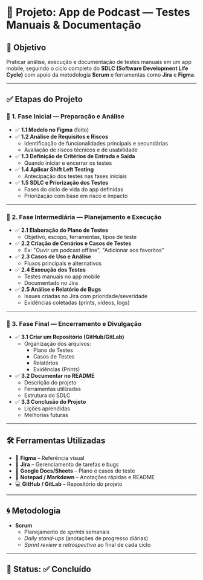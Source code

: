 # 📱 Projeto: App de Podcast — Testes Manuais & Documentação

## 🎯 Objetivo  
Praticar análise, execução e documentação de testes manuais em um app mobile, seguindo o ciclo completo do **SDLC (Software Development Life Cycle)** com apoio da metodologia **Scrum** e ferramentas como **Jira** e **Figma**.

---

## ✅ Etapas do Projeto

### 🔹 1. Fase Inicial — Preparação e Análise
- ✅ **1.1 Modelo no Figma** (feito)
- ✅ **1.2 Análise de Requisitos e Riscos**
  - Identificação de funcionalidades principais e secundárias
  - Avaliação de riscos técnicos e de usabilidade
- ✅ **1.3 Definição de Critérios de Entrada e Saída**
  - Quando iniciar e encerrar os testes
- ✅ **1.4 Aplicar Shift Left Testing**
  - Antecipação dos testes nas fases iniciais
- ✅ **1.5 SDLC e Priorização dos Testes**
  - Fases do ciclo de vida do app definidas
  - Priorização com base em risco e impacto

---

### 🔹 2. Fase Intermediária — Planejamento e Execução
- ✅ **2.1 Elaboração do Plano de Testes**
  - Objetivo, escopo, ferramentas, tipos de teste
- ✅ **2.2 Criação de Cenários e Casos de Testes**
  - Ex: "Ouvir um podcast offline", "Adicionar aos favoritos"
- ✅ **2.3 Casos de Uso e Análise**
  - Fluxos principais e alternativos
- ✅ **2.4 Execução dos Testes**
  - Testes manuais no app mobile
  - Documentado no Jira
- ✅ **2.5 Análise e Relatório de Bugs**
  - Issues criadas no Jira com prioridade/severidade
  - Evidências coletadas (prints, vídeos, logs)

---

### 🔹 3. Fase Final — Encerramento e Divulgação
- ✅ **3.1 Criar um Repositório (GitHub/GitLab)**
  - Organização dos arquivos:
    - Plano de Testes  
    - Casos de Testes  
    - Relatórios  
    - Evidências (Prints)  
- ✅ **3.2 Documentar no README**
  - Descrição do projeto  
  - Ferramentas utilizadas  
  - Estrutura do SDLC  
- ✅ **3.3 Conclusão do Projeto**
  - Lições aprendidas  
  - Melhorias futuras  

---

## 🛠️ Ferramentas Utilizadas
- 🎨 **Figma** – Referência visual
- 🧩 **Jira** – Gerenciamento de tarefas e bugs
- 📄 **Google Docs/Sheets** – Plano e casos de teste
- 📝 **Notepad / Markdown** – Anotações rápidas e README
- 💻 **GitHub / GitLab** – Repositório do projeto

---

## 🌀 Metodologia
- **Scrum**
  - Planejamento de *sprints* semanais
  - *Daily stand-ups* (anotações de progresso diárias)
  - *Sprint review* e *retrospectiva* ao final de cada ciclo

---

## 📌 Status: ✅ Concluído

